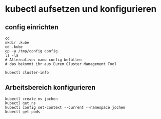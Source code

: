 # kubectl aufsetzen und konfigurieren

## config einrichten 

```
cd
mkdir .kube
cd .kube
cp -a /tmp/config config
ls -la
# Alternative: nano config befüllen 
# das bekommt ihr aus Eurem Cluster Management Tool 
```

```
kubectl cluster-info
```

## Arbeitsbereich konfigurieren 

```
kubectl create ns jochen
kubectl get ns
kubectl config set-context --current --namespace jochen
kubectl get pods 
```
